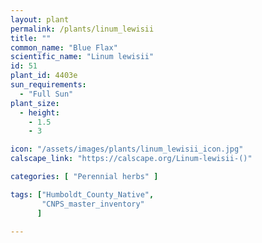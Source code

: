 ```yaml
---
layout: plant                                                              
permalink: /plants/linum_lewisii
title: ""
common_name: "Blue Flax"
scientific_name: "Linum lewisii"
id: 51
plant_id: 4403e
sun_requirements:
  - "Full Sun"
plant_size:
  - height: 
    - 1.5
    - 3

icon: "/assets/images/plants/linum_lewisii_icon.jpg" 
calscape_link: "https://calscape.org/Linum-lewisii-()"

categories: [ "Perennial herbs" ]

tags: ["Humboldt_County_Native",
       "CNPS_master_inventory"
      ]

---
```


